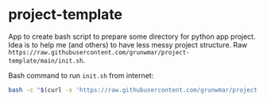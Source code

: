 # project-template
App to create bash script to prepare some directory for python app project. Idea is to help me (and others) to have less messy project structure.
Raw `https://raw.githubusercontent.com/grunwmar/project-template/main/init.sh`.

Bash command to run `init.sh` from internet:
```bash
bash -c "$(curl -s 'https://raw.githubusercontent.com/grunwmar/project-template/main/init.sh')"
```
